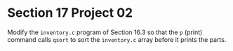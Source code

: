 # Section 17 Project 02

Modify the `inventory.c` program of Section 16.3 so that the `p` (print) command calls `qsort` to sort the `inventory.c` array before it prints the parts.

